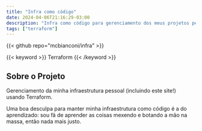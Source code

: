 ```yaml
---
title: "Infra como código"
date: 2024-04-06T21:16:29-03:00
description: "Infra como código para gerenciamento dos meus projetos pessoais"
tags: ["terraform"]
---
```


{{< github repo="mcbianconi/infra" >}}

{{< keyword >}} Terraform {{< /keyword >}}

## Sobre o Projeto

Gerenciamento da minha infraestrutura pessoal (incluindo este site!) usando Terraform.

Uma boa desculpa para manter minha infraestrutura como código é a do aprendizado: sou fã de aprender as coisas mexendo e botando a mão na massa, então nada mais justo.



